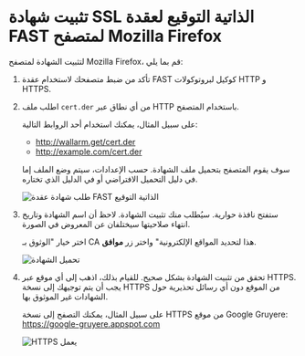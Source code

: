 [img-cert-request]:     ../../../images/fast/ssl/common/browsers-ssl/firefox-ssl/f-certificate-request.png
[img-cert-download]:    ../../../images/fast/ssl/common/browsers-ssl/firefox-ssl/f-certificate-download.png
[img-https-ok]:         ../../../images/fast/ssl/common/browsers-ssl/firefox-ssl/f-https-ok.png


#   تثبيت شهادة SSL الذاتية التوقيع لعقدة FAST لمتصفح Mozilla Firefox

لتثبيت الشهادة لمتصفح Mozilla Firefox، قم بما يلي:

1.  تأكد من ضبط متصفحك لاستخدام عقدة FAST كوكيل لبروتوكولات HTTP و HTTPS.

2.  اطلب ملف `cert.der` من أي نطاق عبر HTTP باستخدام المتصفح.

    على سبيل المثال، يمكنك استخدام أحد الروابط التالية:
    
    * <http://wallarm.get/cert.der>
    * <http://example.com/cert.der>

    سوف يقوم المتصفح بتحميل ملف الشهادة. حسب الإعدادات، سيتم وضع الملف إما في دليل التحميل الافتراضي أو في الدليل الذي تختاره.
    
    ![طلب شهادة عقدة FAST الذاتية التوقيع][img-cert-request]

3.  ستفتح نافذة حوارية. سيُطلب منك تثبيت الشهادة. لاحظ أن اسم الشهادة وتاريخ انتهاء صلاحيتها سيختلفان عن المعروض في الصورة.    
    
    اختر خيار "الوثوق بـ CA هذا لتحديد المواقع الإلكترونية" واختر زر **موافق**.

    ![تحميل الشهادة][img-cert-download]

4.  تحقق من تثبيت الشهادة بشكل صحيح. للقيام بذلك، اذهب إلى أي موقع عبر HTTPS. يجب أن يتم توجيهك إلى نسخة HTTPS من الموقع دون أي رسائل تحذيرية حول الشهادات غير الموثوق بها.

    على سبيل المثال، يمكنك التصفح إلى نسخة HTTPS من موقع Google Gruyere:
    <https://google-gruyere.appspot.com>

    ![HTTPS يعمل][img-https-ok]